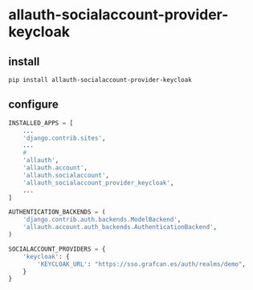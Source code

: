 # allauth-socialaccount-provider-keycloak

## install

`pip install allauth-socialaccount-provider-keycloak`

## configure

```python
INSTALLED_APPS = [
    ...
    'django.contrib.sites',
    ...
    #
    'allauth',
    'allauth.account',
    'allauth.socialaccount',
    'allauth_socialaccount_provider_keycloak',
    ...
]

AUTHENTICATION_BACKENDS = (
    'django.contrib.auth.backends.ModelBackend',
    'allauth.account.auth_backends.AuthenticationBackend',
)

SOCIALACCOUNT_PROVIDERS = {
    'keycloak': {
        'KEYCLOAK_URL': "https://sso.grafcan.es/auth/realms/demo",
    }
}
```
